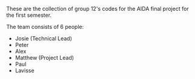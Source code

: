 These are the collection of group 12's codes for the AIDA final project for the first semester.

The team consists of 6 people:
- Josie (Technical Lead)
- Peter
- Alex
- Matthew (Project Lead)
- Paul
- Lavisse
